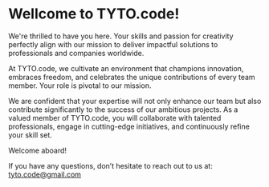 # Wellcome to TYTO.code!

We're thrilled to have you here. Your skills and passion for creativity perfectly align with our mission to deliver impactful solutions to professionals and companies worldwide.

At TYTO.code, we cultivate an environment that champions innovation, embraces freedom, and celebrates the unique contributions of every team member. Your role is pivotal to our mission.

We are confident that your expertise will not only enhance our team but also contribute significantly to the success of our ambitious projects. As a valued member of TYTO.code, you will collaborate with talented professionals, engage in cutting-edge initiatives, and continuously refine your skill set.

Welcome aboard!

If you have any questions, don’t hesitate to reach out to us at: tyto.code@gmail.com

<!--

**Here are some ideas to get you started:**

🙋‍♀️ A short introduction - what is your organization all about?
🌈 Contribution guidelines - how can the community get involved?
👩‍💻 Useful resources - where can the community find your docs? Is there anything else the community should know?
🍿 Fun facts - what does your team eat for breakfast?
🧙 Remember, you can do mighty things with the power of [Markdown](https://docs.github.com/github/writing-on-github/getting-started-with-writing-and-formatting-on-github/basic-writing-and-formatting-syntax)
-->
